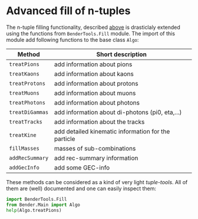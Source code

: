 # Advanced fill of n-tuples 

The n-tuple filling functionality, described [above](getting-started/firstalgorithms.md) is 
drasticlaly extended using the functions from `BenderTools.Fill` module.
The import of this module  add following functions to the base class `Algo`:

|  Method           |  Short description   | 
| ---               |  ---                 | 
| `treatPions`      | add information about pions    |
| `treatKaons`      | add information about kaons    | 
| `treatProtons`    | add information about protons  | 
| `treatMuons`      | add information about muons    | 
| `treatPhotons`    | add information about photons  | 
| `treatDiGammas`   | add information about di-photons (pi0, eta,...)  | 
| `treatTracks`     | add information about the tracks   | 
| `treatKine`       | add detailed kinematic information for the particle  | 
| `fillMasses`      | masses of sub-combinations   | 
| `addRecSummary`   | add rec-summary information   | 
| `addGecInfo`      | add some GEC-info  | 

These methods can be considered as a kind of  very light _tuple-tools_.
All of them are (well) documented and one can easily inspect them:
```python
import BenderTools.Fill
from Bender.Main import Algo
help(Algo.treatPions)
```